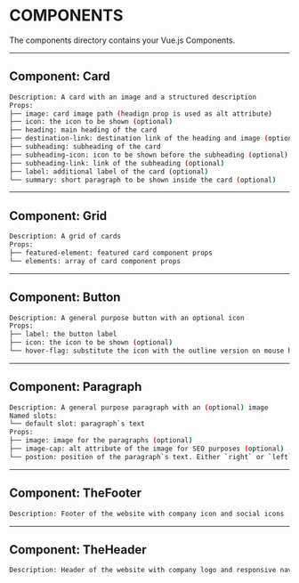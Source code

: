 # COMPONENTS

The components directory contains your Vue.js Components.

---

## Component: Card

```sh
Description: A card with an image and a structured description
Props:
├── image: card image path (headign prop is used as alt attribute)
├── icon: the icon to be shown (optional)
├── heading: main heading of the card
├── destination-link: destination link of the heading and image (optional)
├── subheading: subheading of the card
├── subheading-icon: icon to be shown before the subheading (optional)
├── subheading-link: link of the subheading (optional)
├── label: additional label of the card (optional)
└── summary: short paragraph to be shown inside the card (optional)
```

---

## Component: Grid

```sh
Description: A grid of cards
Props:
├── featured-element: featured card component props
└── elements: array of card component props
```

---

## Component: Button

```sh
Description: A general purpose button with an optional icon
Props:
├── label: the button label
├── icon: the icon to be shown (optional)
└── hover-flag: substitute the icon with the outline version on mouse hover. True by default.
```

---

## Component: Paragraph

```sh
Description: A general purpose paragraph with an (optional) image
Named slots:
└── default slot: paragraph`s text
Props:
├── image: image for the paragraphs (optional)
├── image-cap: alt attribute of the image for SEO purposes (optional)
└── postion: position of the paragraph`s text. Either `right` or `left`. Right by default (optional)
```

---

## Component: TheFooter

```sh
Description: Footer of the website with company icon and social icons
```

---

## Component: TheHeader

```sh
Description: Header of the website with company logo and responsive navbar
```
